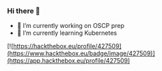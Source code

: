 ### Hi there 👋

- 🔭 I’m currently working on OSCP prep
- 🌱 I’m currently learning Kubernetes

[![https://hackthebox.eu/profile/427509](https://www.hackthebox.eu/badge/image/427509)](https://app.hackthebox.eu/profile/427509)

